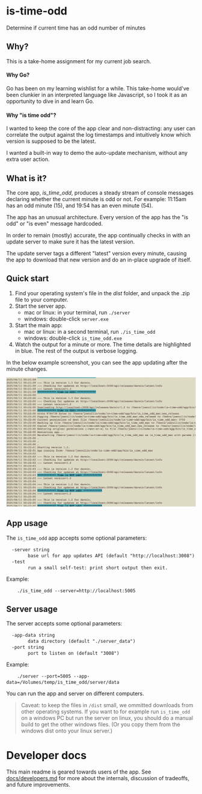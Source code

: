 # is-time-odd
Determine if current time has an odd number of minutes

## Why?

This is a take-home assignment for my current job search.

#### Why Go?

Go has been on my learning wishlist for a while. This take-home would've been clunkier in an interpreted language like Javascript, so I took it as an opportunity to dive in and learn Go.

#### Why "is time odd"?

I wanted to keep the core of the app clear and non-distracting: any user can correlate the output against the log timestamps and intuitively know which version is supposed to be the latest.

I wanted a built-in way to demo the auto-update mechanism, without any extra user action.

## What is it?

The core app, *is_time_odd*, produces a steady stream of console messages declaring whether the current minute is odd or not. For example: 11:15am has an odd minute (15), and 19:54 has an even minute (54).

The app has an unusual architecture. Every version of the app has the "is odd" or "is even" message hardcoded.

In order to remain (mostly) accurate, the app continually checks in with an update server to make sure it has the latest version.

The update server tags a different "latest" version every minute, causing the app to download that new version and do an in-place upgrade of itself.

## Quick start

1. Find your operating system's file in the _dist_ folder, and unpack the .zip file to your computer.
1. Start the server app.
    - mac or linux: in your terminal, run `./server`
    - windows: double-click `server.exe`
1. Start the main app:
    - mac or linux: in a second terminal, run `./is_time_odd`
    - windows: double-click `is_time_odd.exe`
1. Watch the output for a minute or more. The time details are highlighted in blue. The rest of the output is verbose logging.

In the below example screenshot, you can see the app updating after the minute changes.

![example output](/docs/is_time_odd_demo.png)

## App usage

The `is_time_odd` app accepts some optional parameters:

```
  -server string
        base url for app updates API (default "http://localhost:3008")
  -test
        run a small self-test: print short output then exit.
```

Example:
```
    ./is_time_odd --server=http://localhost:5005
```


## Server usage

The server accepts some optional parameters:

```
  -app-data string
        data directory (default "./server_data")
  -port string
        port to listen on (default "3008")
```

Example:
```
    ./server --port=5005 --app-data=/Volumes/temp/is_time_odd/server/data
```

You can run the app and server on different computers.

> Caveat: to keep the files in `/dist` small, we ommitted downloads from other operating systems. If you want to for example run `is_time_odd` on a windows PC but run the server on linux, you should do a manual build to get the other windows files. (Or you copy them from the windows dist onto your linux server.)

# Developer docs

This main readme is geared towards users of the app. See [docs/developers.md](/docs/developers.md) for more about the internals, discussion of tradeoffs, and future improvements.